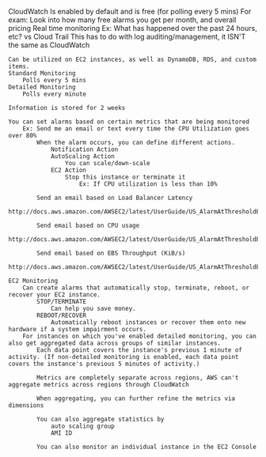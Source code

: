 CloudWatch
	Is enabled by default and is free (for polling every 5 mins)
	For exam:  Look into how many free alarms you get per month, and overall pricing
	Real time monitoring
		Ex: What has happened over the past 24 hours, etc?
	vs Cloud Trail
		This has to do with log auditing/management, it ISN'T the same as CloudWatch

	Can be utilized on EC2 instances, as well as DynamoDB, RDS, and custom items.
	Standard Monitoring
		Polls every 5 mins
	Detailed Monitoring
		Polls every minute

	Information is stored for 2 weeks

	You can set alarms based on certain metrics that are being monitored
		Ex: Send me an email or text every time the CPU Utilization goes over 80%
			When the alarm occurs, you can define different actions.
				Notification Action
				AutoScaling Action
					You can scale/down-scale
				EC2 Action
					Stop this instance or terminate it
						Ex: If CPU utilization is less than 10%

			Send an email based on Load Balancer Latency
				http://docs.aws.amazon.com/AWSEC2/latest/UserGuide/US_AlarmAtThresholdELB.html

			Send email based on CPU usage
				http://docs.aws.amazon.com/AWSEC2/latest/UserGuide/US_AlarmAtThresholdEC2.html

			Send email based on EBS Throughput (KiB/s)
				http://docs.aws.amazon.com/AWSEC2/latest/UserGuide/US_AlarmAtThresholdEBS.html

	EC2 Monitoring
		Can create alarms that automatically stop, terminate, reboot, or recover your EC2 instance.
			STOP/TERMINATE
				Can help you save money.
			REBOOT/RECOVER
				Automatically reboot instances or recover them onto new hardware if a system impairment occurs. 
		For instances on which you've enabled detailed monitoring, you can also get aggregated data across groups of similar instances.
			Each data point covers the instance's previous 1 minute of activity. (If non-detailed monitoring is enabled, each data point covers the instance's previous 5 minutes of activity.)

			Metrics are completely separate across regions, AWS can't aggregate metrics across regions through CloudWatch

			When aggregating, you can further refine the metrics via dimensions

			You can also aggregate statistics by
				auto scaling group
				AMI ID

			You can also monitor an individual instance in the EC2 Console
